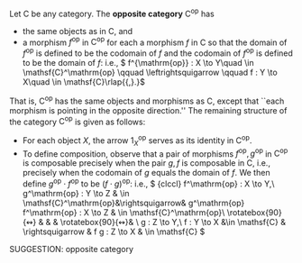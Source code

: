  Let $\mathsf{C}$ be any category. The **opposite category** $\mathsf{C}^\mathrm{op}$ has

-  the same objects as in $\mathsf{C}$, and
-  a morphism $f^\mathrm{op}$ in $\mathsf{C}^\mathrm{op}$ for each a morphism $f$ in $\mathsf{C}$ so that the domain of $f^\mathrm{op}$ is defined to be the codomain of $f$ and the codomain of $f^\mathrm{op}$ is defined to be the domain of $f$: i.e.,
$ f^{\mathrm{op}} : X \to Y\quad \in \mathsf{C}^\mathrm{op} \qquad \leftrightsquigarrow \qquad f : Y \to X\quad \in \mathsf{C}\rlap{{\,}.}$

That is, $\mathsf{C}^\mathrm{op}$ has the same objects and morphisms as $\mathsf{C}$, except that ``each morphism is pointing in the opposite direction.'' The remaining structure of the category $\mathsf{C}^\mathrm{op}$ is given as follows:

-  For each object $X$, the arrow $1_X^\mathrm{op}$ serves as its identity in $\mathsf{C}^\mathrm{op}$.
-  To define composition, observe that a pair of morphisms $f^\mathrm{op},g^\mathrm{op}$ in $\mathsf{C}^\mathrm{op}$ is composable precisely when the pair $g,f$ is composable in $\mathsf{C}$, i.e., precisely when the codomain of $g$ equals the domain of $f$. We then define $g^\mathrm{op} \cdot  f^\mathrm{op}$ to be $(f\cdot g)^\mathrm{op}$: i.e.,
$ {clccl}
 f^\mathrm{op} : X \to Y,\ g^\mathrm{op} : Y \to Z & \in \mathsf{C}^\mathrm{op}&\rightsquigarrow& g^\mathrm{op} f^\mathrm{op} : X \to Z & \in \mathsf{C}^\mathrm{op}\\ \rotatebox{90}{$\leftrightsquigarrow$} & & & \rotatebox{90}{$\leftrightsquigarrow$}& \\ g : Z \to Y,\ f : Y \to X  &\in \mathsf{C} & \rightsquigarrow &  f g : Z \to X &  \in \mathsf{C}
 $



SUGGESTION: opposite category